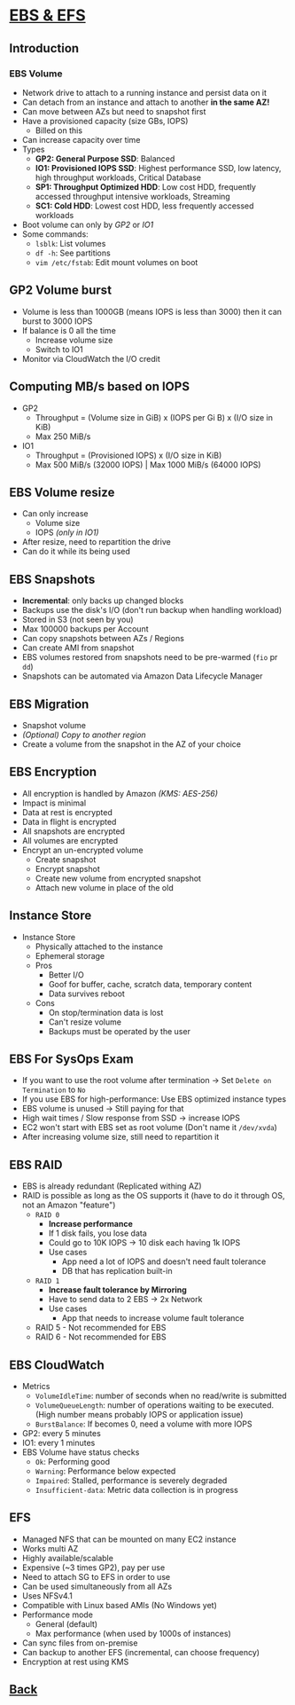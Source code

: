 # [EBS & EFS](../README.md)

## Introduction

### EBS Volume

* Network drive to attach to a running instance and persist data on it
* Can detach from an instance and attach to another __in the same AZ!__
* Can move between AZs but need to snapshot first
* Have a provisioned capacity (size GBs, IOPS)
	* Billed on this
* Can increase capacity over time
* Types
	* __GP2: General Purpose SSD__: Balanced
	* __IO1: Provisioned IOPS SSD__: Highest performance SSD, low latency, high throughput workloads, Critical Database
	* __SP1: Throughput Optimized HDD__: Low cost HDD, frequently accessed throughput intensive workloads, Streaming
	* __SC1: Cold HDD__: Lowest cost HDD, less frequently accessed workloads
* Boot volume can only by _GP2_ or _IO1_
* Some commands:
	* `lsblk`: List volumes
	* `df -h`: See partitions
	* `vim /etc/fstab`: Edit mount volumes on boot

## GP2 Volume burst

* Volume is less than 1000GB (means IOPS is less than 3000) then it can burst to 3000 IOPS
* If balance is 0 all the time
	* Increase volume size
	* Switch to IO1
* Monitor via CloudWatch the I/O credit

## Computing MB/s based on IOPS

* GP2
	* Throughput = (Volume size in GiB) x (IOPS per Gi B) x (I/O size in KiB)
	* Max 250  MiB/s
* IO1
	* Throughput = (Provisioned IOPS) x (I/O size in KiB)
	* Max 500 MiB/s (32000 IOPS) | Max 1000 MiB/s (64000 IOPS)

## EBS Volume resize

* Can only increase
	* Volume size
	* IOPS _(only in IO1)_
* After resize, need to repartition the drive
* Can do it while its being used

## EBS Snapshots

* __Incremental__: only backs up changed blocks
* Backups use the disk's I/O (don't run backup when handling workload)
* Stored in S3 (not seen by you)
* Max 100000 backups per Account
* Can copy snapshots between AZs / Regions
* Can create AMI from snapshot
* EBS volumes restored from snapshots need to be pre-warmed (`fio` pr `dd`)
* Snapshots can be automated via Amazon Data Lifecycle Manager

## EBS Migration

* Snapshot volume
* _(Optional) Copy to another region_
* Create a volume from the snapshot in the AZ of your choice

## EBS Encryption

* All encryption is handled by Amazon _(KMS: AES-256)_
* Impact is minimal
* Data at rest is encrypted
* Data in flight is encrypted
* All snapshots are encrypted
* All volumes are encrypted
* Encrypt an un-encrypted volume
	* Create snapshot
	* Encrypt snapshot
	* Create new volume from encrypted snapshot
	* Attach new volume in place of the old

## Instance Store

* Instance Store
	* Physically attached to the instance
	* Ephemeral storage
	* Pros
		* Better I/O
		* Goof for buffer, cache, scratch data, temporary content
		* Data survives reboot
	* Cons
		* On stop/termination data is lost
		* Can't resize volume
		* Backups must be operated by the user

## EBS For SysOps Exam

* If you want to use the root volume after termination -> Set `Delete on Termination` to `No`
* If you use EBS for high-performance: Use EBS optimized instance types
* EBS volume is unused -> Still paying for that
* High wait times / Slow response from SSD -> increase IOPS 
* EC2 won't start with EBS set as root volume (Don't name it `/dev/xvda`)
* After increasing volume size, still need to repartition it

## EBS RAID

* EBS is already redundant (Replicated withing AZ)
* RAID is possible as long as the OS supports it (have to do it through OS, not an Amazon "feature")
	* `RAID 0`
		* __Increase performance__
		* If 1 disk fails, you lose data
		* Could go to 10K IOPS -> 10 disk each having 1k IOPS
		* Use cases
			* App need a lot of IOPS and doesn't need fault tolerance
			* DB that has replication built-in
	* `RAID 1`
		* __Increase fault tolerance by Mirroring__
		* Have to send data to 2 EBS -> 2x Network
		* Use cases
			* App that needs to increase volume fault tolerance 
	* RAID 5 - Not recommended for EBS 
	* RAID 6 - Not recommended for EBS 

## EBS CloudWatch

* Metrics
	* `VolumeIdleTime`: number of seconds when no read/write is submitted
	* `VolumeQueueLength`: number of operations waiting to be executed. (High number means probably IOPS or application issue)
	* `BurstBalance`: If becomes 0, need a volume with more IOPS
* GP2: every 5 minutes
* IO1: every 1 minutes
* EBS Volume have status checks
	* `Ok`: Performing good
	* `Warning`: Performance below expected
	* `Impaired`: Stalled, performance is severely degraded
	* `Insufficient-data`: Metric data collection is in progress

## EFS

* Managed NFS that can be mounted on many EC2 instance
* Works multi AZ
* Highly available/scalable
* Expensive (~3 times GP2), pay per use
* Need to attach SG to EFS in order to use
* Can be used simultaneously from all AZs
* Uses NFSv4.1
* Compatible with Linux based AMIs (No Windows yet)
* Performance mode
	* General (default)
	* Max performance (when used by 1000s of instances)
* Can sync files from on-premise
* Can backup to another EFS (incremental, can choose frequency)
* Encryption at rest using KMS

## [Back](../README.md)